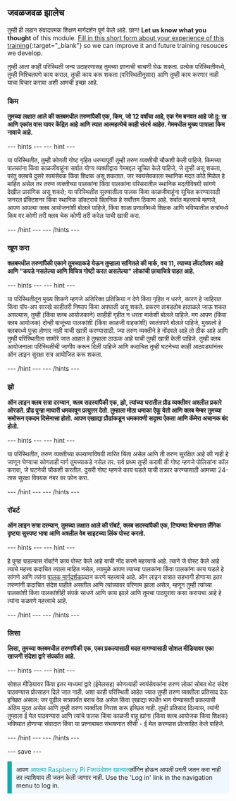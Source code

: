 ## जवळजवळ झालेच

तुम्ही ही लहान संवादात्मक शिक्षण मार्गदर्शन पूर्ण केले आहे. छान! **Let us know what you thought** of this module. [Fill in this short form about your experience of this training](https://form.raspberrypi.org/4873716){:target="_blank"} so we can improve it and future training resouces we develop.

तुम्ही आता काही परिस्थिती जन्य उदाहरणासह तुमच्या ज्ञानाची चाचणी घेऊ शकता. प्रत्येक परिस्थितीमध्ये, तुम्ही निश्चितपणे काय कराल, तुम्ही काय करू शकता (परिस्थितीनुसार) आणि तुम्ही काय करणार नाही याचा विचार करावा अशी आमची इच्छा आहे.

### किम

**तुमच्या लक्षात आले की क्लबमधील तरुणांपैकी एक, किम, जो 12 वर्षांचा आहे, एक गेम बनवत आहे जो दु: ख आणि एकांत वास यावर केंद्रित आहे आणि त्यात आत्महत्येचे काही संदर्भ आहेत. गेममधील मुख्य पात्राला किम नावाचे आहे.**

--- hints --- --- hint ---

या परिस्थितीत, तुम्ही कोणती गोष्ट गृहित धरण्यापूर्वी तुम्ही तरुण व्यक्तीची चौकशी केली पाहिजे. किमच्या पालकांना किंवा काळजीवाहूंना सर्वात योग्य व्यक्तीद्वारा गेमबद्दल सूचित केले पाहिजे, जे तुम्ही असू शकता, परंतु क्लबचे दुसरे स्वयंसेवक किंवा शिक्षक असू शकतात. जर स्वयंसेवकाला स्थानिक मदत कोठे मिळेल हे माहित असेल तर तरुण व्यक्तीच्या पालकांना किंवा पालकांना परिसरातील स्थानिक मदतीविषयी सांगणे देखील प्रासंगिक असू शकते; या परिस्थितीत सुरुवातीला पालक किंवा काळजीवाहूंना सूचित करण्यासाठी जनरल प्रॅक्टिशनर किंवा स्थानिक डॉक्टराचे क्लिनिक हे सर्वोत्तम ठिकाण आहे. सर्वात महत्त्वाचे म्हणजे, आपण आपल्या क्लब आयोजनांशी बोलले पाहिजे, किंवा शाळा प्रणालीमध्ये शिक्षक आणि भविष्यातील सत्रांमध्ये किम वर कोणी तरी क्लब चेक कोणी तरी करेल याची खात्री करा.

--- /hint --- --- /hints ---

### खूण करा

**क्लबमधील तरुणांपैकी एकाने तुमच्याकडे येऊन तुम्हाला सांगितले की मार्क, वय 11, त्याच्या लॅपटॉपवर आहे आणि "कपडे नसलेल्या आणि विचित्र गोष्टी करत असलेल्या" लोकांची छायाचित्रे पाहत आहे.**

--- hints --- --- hint ---

या परिस्थितीतून मुख्य शिकणे म्हणजे अतिरिक्त प्रतिक्रिया न देणे किंवा गृहित न धरणे, कारण हे जाहिरात किंवा पॉप-अप सारखे काहीतरी निष्पाप किंवा अपघाती असू शकते. प्रकरण ताबडतोब हाताळले जाऊ शकत असल्यास, तुम्ही (किंवा क्लब आयोजकाने) काहीही गृहीत न धरता मार्कशी बोलले पाहिजे. मग आपण (किंवा क्लब आयोजक) दोन्ही बाजूंच्या पालकांशी (किंवा काळजी वाहकांशी) स्वतंत्रपणे बोलले पाहिजे, मुख्यत्वे हे क्लबमध्ये पुन्हा होणार नाही याची खात्री करण्यासाठी. ज्या तरुण व्यक्तीने हे नोंदवले आहे तो ठीक आहे आणि तुम्ही परिस्थितीला सामोरे जात आहात हे तुम्हाला ठाऊक आहे याची तुम्ही खात्री केली पाहिजे. तुम्ही क्लब आयोजनाला परिस्थितीची जाणीव करून दिली पाहिजे आणि कदाचित तुम्ही घटनेच्या काही आठवड्यांनंतर ऑन लाइन सुरक्षा सत्र आयोजित करू शकता.

--- /hint --- --- /hints ---

### झो

**ऑन लाइन क्लब सत्रा दरम्यान, क्लब सदस्यांपैकी एक, झो, त्यांच्या घरातील प्रौढ व्यक्तीवर अश्लील प्रकारे ओरडते. प्रौढ पुन्हा माघारी धमकावून प्रत्युत्तर देतो. तुम्हाला मोठा धमाका ऐकू येतो आणि क्लब मेम्बर तुमच्या समोरून एकदम दिसेनासा होतो. आपण एखाद्या प्रौढांकडून धमकावणी सदृश्य ऐकता आणि कॅमेरा अचानक बंद होतो.**

--- hints --- --- hint ---

या परिस्थितीत, तरुण व्यक्तीच्या कल्याणाविषयी त्वरित चिंता असेल आणि ती तरुण सुरक्षित आहे की नाही हे जाणून घेण्याचा कोणताही मार्ग तुमच्याकडे नसेल तर. सर्व प्रथम तुम्ही करावी ती गोष्ट म्हणजे पोलिसांना कॉल करावा, जे घटनेची चौकशी करतील. दुसरी गोष्ट म्हणजे काय घडले याची तक्रार करण्यासाठी आमच्या 24-तास सुरक्षा विषयक नंबर वर फोन करा.

--- /hint --- --- /hints ---

### रॉबर्ट

**ऑन लाइन सत्रा दरम्यान, तुमच्या लक्षात आले की रॉबर्ट, क्लब सदस्यांपैकी एक, टिप्पण्या विभागात लैंगिक दृष्ट्या सुस्पष्ट भाषा आणि अश्लील वेब साइटच्या लिंक पोस्ट करतो.**

--- hints --- --- hint ---

हे पुन्हा घडल्यास रॉबर्टने काय पोस्ट केले आहे याची नोंद करणे महत्त्वाचे आहे. त्याने जे पोस्ट केले आहे त्याचे महत्त्व कदाचित त्याला माहित नसेल, त्यामुळे आपण त्याच्या पालकांना किंवा पालकांना काय घडले हे सांगणे आणि त्यांना [पालक मार्गदर्शक](https://help.coderdojo.com/cdkb/s/article/Parents-guide-to-CoderDojo)प्रदान करणे महत्त्वाचे आहे. ऑन लाइन सत्रात सहभागी होणार्‍या इतर तरुणांनी कदाचित संदेश पाहीले असतील आणि त्यांच्यावर परिणाम झाला असेल, म्हणून तुम्ही त्यांच्या पालकांशी किंवा पालकांशीही संपर्क साधणे आणि काय झाले आणि तुमचा पाठपुरावा कसा करायचा आहे हे त्यांना कळवणे महत्त्वाचे आहे.

--- /hint --- --- /hints ---
### लिसा

**लिसा, तुमच्या क्लबमधील तरुणांपैकी एक, एका प्रकल्पासाठी मदत मागण्यासाठी सोशल मीडियावर एका खाजगी संदेशा द्वारे संपर्कात आहे.**

--- hints --- --- hint ---

सोशल मीडियावर किंवा इतर माध्यमां द्वारे (ईमेलसह) कोणत्याही स्वयंसेवकांना तरुण लोकां सोबत थेट संदेश पाठवण्यास प्रोत्साहन दिले जात नाही. अशा काही परिस्थिती आहेत ज्यात तुम्ही तरुण व्यक्तीला प्रतिसाद देऊ इच्छित असाल: जर पुढील सत्रापर्यंत बराच वेळ असेल किंवा एखाद्या स्पर्धेत भाग घेण्यासाठी प्रकल्पाची अंतिम मुदत असेल आणि तुम्ही तरुण व्यक्तीला निराश करू इच्छित नाही. तुम्ही प्रतिसाद दिल्यास, त्यांनी तुम्हाला ई मेल पाठवण्यास आणि त्यांचे पालक किंवा काळजी वाहू ह्यांना (किंवा क्लब आयोजक किंवा शिक्षक) भविष्यात होणार्‍या संवादात किंवा या प्रश्नाबाबत संभाषणात सीसी - ई मेल करण्यास प्रोत्साहित केले पाहिजे.

--- /hint --- --- /hints ---

--- save ---

<p style="border-left: solid; border-width:10px; border-color: #0faeb0; background-color: aliceblue; padding: 10px;">
आपण <span style="color: #0faeb0">आपल्या Raspberry Pi Fफाउंडेशन खात्यात</span>लॉगिन होऊन आपली प्रगती जतन करा नाही तर त्याशिवाय ती जतन केली जाणार नाही. Use the 'Log in' link in the navigation menu to log in.
</p>
